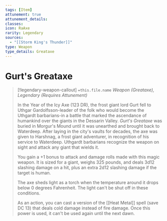 ```yaml
---
tags: [Item]
attunement: true
attunement_details: 
classes: 
icon: RaAxe
rarity: Legendary
sources:
  - "[[Storm King's Thunder]]"
type: Weapon
type_details: Greataxe
---
```

# Gurt's Greataxe
>[!legendary-weapon-callout] `=this.file.name`
>*Weapon (Greataxe), Legendary (Requires Attunement)*
>
>In the Year of the Icy Axe (123 DR), the frost giant lord Gurt fell to Uthgar Gardolfsson-leader of the folk who would become the Uthgardt barbarians-in a battle that marked the ascendance of humankind over the giants in the Dessarin Valley. *Gurt's Greataxe* was buried in Morgur's Mound until it was unearthed and brought back to Waterdeep. After laying in the city's vaults for decades, the axe was given to Harshnag, a frost giant adventurer, in recognition of his service to Waterdeep. Uthgardt barbarians recognize the weapon on sight and attack any giant that wields it.
>
>You gain a +1 bonus to attack and damage rolls made with this magic weapon. It is sized for a giant, weighs 325 pounds, and deals 3d12 slashing damage on a hit, plus an extra 2d12 slashing damage if the target is human.
>
>The axe sheds light as a torch when the temperature around it drops below 0 degrees Fahrenheit. The light can't be shut off in these conditions.
>
>As an action, you can cast a version of the [[Heat Metal]] spell (save DC 13) that deals cold damage instead of fire damage. Once this power is used, it can't be used again until the next dawn.
>
>
